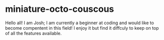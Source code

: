 # miniature-octo-couscous

Hello all!
I am Josh; I am currently a beginner at coding and would like to become compentent in this field! I enjoy it but find it diffculy to keep on top of all the features available.
